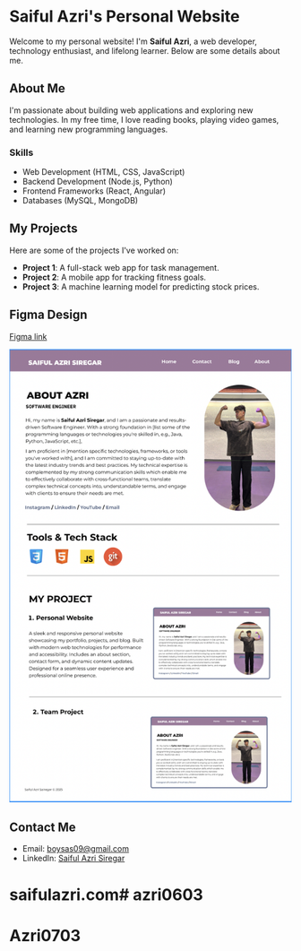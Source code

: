 # Saiful Azri's Personal Website

Welcome to my personal website! I'm **Saiful Azri**, a web developer, technology enthusiast, and lifelong learner. Below are some details about me.

## About Me

I'm passionate about building web applications and exploring new technologies. In my free time, I love reading books, playing video games, and learning new programming languages.

### Skills
- Web Development (HTML, CSS, JavaScript)
- Backend Development (Node.js, Python)
- Frontend Frameworks (React, Angular)
- Databases (MySQL, MongoDB)

## My Projects

Here are some of the projects I've worked on:

- **Project 1**: A full-stack web app for task management.
- **Project 2**: A mobile app for tracking fitness goals.
- **Project 3**: A machine learning model for predicting stock prices.


## Figma Design
[Figma link](https://www.figma.com/design/OJq6rDBbQEDs2uZy7rfwuh/saifulazri.com?node-id=0-1&t=4bOQwMnMfq2qkuPS-1)

![Image Name](images/test.png)


## Contact Me
- Email: [boysas09@gmail.com](mailto:saifulazri@example.com)
- LinkedIn: [Saiful Azri Siregar](https://www.linkedin.com/in/saifulazrisiregar/)

# saifulazri.com# azri0603
# Azri0703

